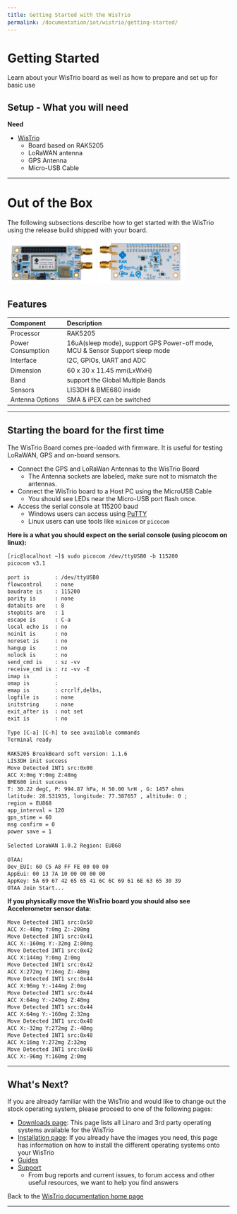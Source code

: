 ```yaml
---
title: Getting Started with the WisTrio
permalink: /documentation/iot/wistrio/getting-started/
---
```


# Getting Started

Learn about your WisTrio board as well as how to prepare and set up for basic use

## Setup - What you will need

**Need**

- [WisTrio](https://www.96boards.org/)
   - Board based on RAK5205
   - LoRaWAN antenna
   - GPS Antenna
   - Micro-USB Cable

***

# Out of the Box

The following subsections describe how to get started with the WisTrio using the release build shipped with your board.

<img src="../additional-docs/images/images-board/sd/wistrio-antenna-sd-front.png" data-canonical-src="../additional-docs/images/images-board/sd/wistrio-antenna-sd-front.png" width="200" height="100" />
<img src="../additional-docs/images/images-board/sd/wistrio-antenna-sd-back.png" data-canonical-src="../additional-docs/images/images-board/sd/wistrio-antenna-sd-back.png" width="200" height="100" />

## Features

|   Component          |   Description                                                                                    |
|:---------------------|:-------------------------------------------------------------------------------------------------|
| Processor            | RAK5205                                                                                          |
| Power Consumption    | 16uA(sleep mode), support GPS Power-off mode, MCU & Sensor Support sleep mode                    |
| Interface            | I2C, GPIOs, UART and ADC                                                                         |
| Dimension            | 60 x 30 x 11.45 mm(LxWxH)                                                                        |
| Band                 | support the Global Multiple Bands                                                                |
| Sensors              | LIS3DH & BME680 inside                                                                           |
| Antenna Options      | SMA & iPEX can be switched                                                                       |

***

## Starting the board for the first time

The WisTrio Board comes pre-loaded with firmware. It is useful for testing LoRaWAN, GPS and on-board sensors.

- Connect the GPS and LoRaWan Antennas to the WisTrio Board
  - The Antenna sockets are labeled, make sure not to mismatch the antennas.
- Connect the WisTrio board to a Host PC using the MicroUSB Cable
  - You should see LEDs near the Micro-USB port flash once.
- Access the serial console at 115200 baud
  - Windows users can access using [PuTTY](https://www.putty.org/)
  - Linux users can use tools like ```minicom``` or ```picocom```

**Here is a what you should expect on the serial console (using picocom on linux):**

```
[ric@localhost ~]$ sudo picocom /dev/ttyUSB0 -b 115200
picocom v3.1

port is        : /dev/ttyUSB0
flowcontrol    : none
baudrate is    : 115200
parity is      : none
databits are   : 8
stopbits are   : 1
escape is      : C-a
local echo is  : no
noinit is      : no
noreset is     : no
hangup is      : no
nolock is      : no
send_cmd is    : sz -vv
receive_cmd is : rz -vv -E
imap is        :
omap is        :
emap is        : crcrlf,delbs,
logfile is     : none
initstring     : none
exit_after is  : not set
exit is        : no

Type [C-a] [C-h] to see available commands
Terminal ready

RAK5205 BreakBoard soft version: 1.1.6
LIS3DH init success
Move Detected INT1 src:0x00
ACC X:0mg Y:0mg Z:48mg
BME680 init success
T: 30.22 degC, P: 994.87 hPa, H 50.00 %rH , G: 1457 ohms
latitude: 28.531935, longitude: 77.387657 , altitude: 0 ;
region = EU868
app_interval = 120
gps_stime = 60
msg confirm = 0
power save = 1

Selected LoraWAN 1.0.2 Region: EU868

OTAA:
Dev_EUI: 60 C5 A8 FF FE 00 00 00
AppEui: 00 13 7A 10 00 00 00 00
AppKey: 5A 69 67 42 65 65 41 6C 6C 69 61 6E 63 65 30 39
OTAA Join Start...

```

**If you physically move the WisTrio board you should also see Accelerometer sensor data:**

```
Move Detected INT1 src:0x50
ACC X:-48mg Y:0mg Z:-208mg
Move Detected INT1 src:0x41
ACC X:-160mg Y:-32mg Z:80mg
Move Detected INT1 src:0x42
ACC X:144mg Y:0mg Z:0mg
Move Detected INT1 src:0x42
ACC X:272mg Y:16mg Z:-48mg
Move Detected INT1 src:0x44
ACC X:96mg Y:-144mg Z:0mg
Move Detected INT1 src:0x44
ACC X:64mg Y:-240mg Z:48mg
Move Detected INT1 src:0x44
ACC X:64mg Y:-160mg Z:32mg
Move Detected INT1 src:0x48
ACC X:-32mg Y:272mg Z:-48mg
Move Detected INT1 src:0x48
ACC X:16mg Y:272mg Z:32mg
Move Detected INT1 src:0x48
ACC X:-96mg Y:160mg Z:0mg

```

***

## What's Next?

If you are already familiar with the WisTrio and would like to change out the stock operating system, please proceed to one of the following pages:

- [Downloads page](../downloads/): This page lists all Linaro and 3rd party operating systems available for the WisTrio
- [Installation page](../installation/): If you already have the images you need, this page has information on how to install the different operating systems onto your WisTrio
- [Guides](../guides/)
- [Support](../support/)
   - From bug reports and current issues, to forum access and other useful resources, we want to help you find answers

Back to the [WisTrio documentation home page](../)

***
